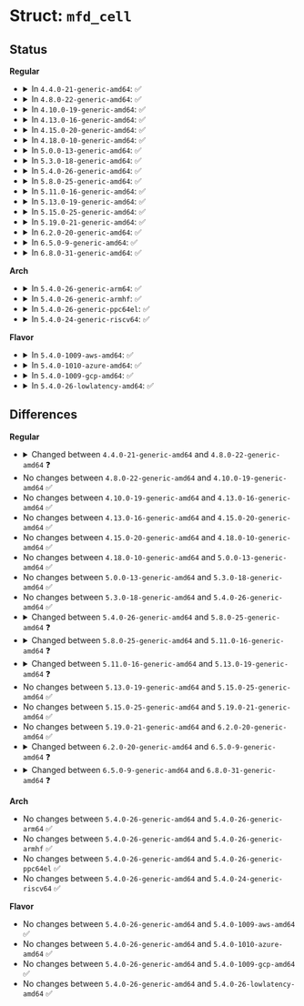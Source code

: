 # Struct: <code>mfd_cell</code>

## Status
<b>Regular</b>
<ul>
<li>
<details>
<summary>In <code>4.4.0-21-generic-amd64</code>: ✅</summary>

```c
struct mfd_cell {
    const char * name;
    int id;
    atomic_t * usage_count;
    int (*)(struct platform_device *) enable;
    int (*)(struct platform_device *) disable;
    int (*)(struct platform_device *) suspend;
    int (*)(struct platform_device *) resume;
    void * platform_data;
    size_t pdata_size;
    const struct property_set * pset;
    const char * of_compatible;
    const struct mfd_cell_acpi_match * acpi_match;
    int num_resources;
    const struct resource * resources;
    bool ignore_resource_conflicts;
    bool pm_runtime_no_callbacks;
    const const char * * parent_supplies;
    int num_parent_supplies;
}
```
</details>
</li>
<li>
<details>
<summary>In <code>4.8.0-22-generic-amd64</code>: ✅</summary>

```c
struct mfd_cell {
    const char * name;
    int id;
    atomic_t * usage_count;
    int (*)(struct platform_device *) enable;
    int (*)(struct platform_device *) disable;
    int (*)(struct platform_device *) suspend;
    int (*)(struct platform_device *) resume;
    void * platform_data;
    size_t pdata_size;
    struct property_entry * properties;
    const char * of_compatible;
    const struct mfd_cell_acpi_match * acpi_match;
    int num_resources;
    const struct resource * resources;
    bool ignore_resource_conflicts;
    bool pm_runtime_no_callbacks;
    const const char * * parent_supplies;
    int num_parent_supplies;
}
```
</details>
</li>
<li>
<details>
<summary>In <code>4.10.0-19-generic-amd64</code>: ✅</summary>

```c
struct mfd_cell {
    const char * name;
    int id;
    atomic_t * usage_count;
    int (*)(struct platform_device *) enable;
    int (*)(struct platform_device *) disable;
    int (*)(struct platform_device *) suspend;
    int (*)(struct platform_device *) resume;
    void * platform_data;
    size_t pdata_size;
    struct property_entry * properties;
    const char * of_compatible;
    const struct mfd_cell_acpi_match * acpi_match;
    int num_resources;
    const struct resource * resources;
    bool ignore_resource_conflicts;
    bool pm_runtime_no_callbacks;
    const const char * * parent_supplies;
    int num_parent_supplies;
}
```
</details>
</li>
<li>
<details>
<summary>In <code>4.13.0-16-generic-amd64</code>: ✅</summary>

```c
struct mfd_cell {
    const char * name;
    int id;
    atomic_t * usage_count;
    int (*)(struct platform_device *) enable;
    int (*)(struct platform_device *) disable;
    int (*)(struct platform_device *) suspend;
    int (*)(struct platform_device *) resume;
    void * platform_data;
    size_t pdata_size;
    struct property_entry * properties;
    const char * of_compatible;
    const struct mfd_cell_acpi_match * acpi_match;
    int num_resources;
    const struct resource * resources;
    bool ignore_resource_conflicts;
    bool pm_runtime_no_callbacks;
    const const char * * parent_supplies;
    int num_parent_supplies;
}
```
</details>
</li>
<li>
<details>
<summary>In <code>4.15.0-20-generic-amd64</code>: ✅</summary>

```c
struct mfd_cell {
    const char * name;
    int id;
    atomic_t * usage_count;
    int (*)(struct platform_device *) enable;
    int (*)(struct platform_device *) disable;
    int (*)(struct platform_device *) suspend;
    int (*)(struct platform_device *) resume;
    void * platform_data;
    size_t pdata_size;
    struct property_entry * properties;
    const char * of_compatible;
    const struct mfd_cell_acpi_match * acpi_match;
    int num_resources;
    const struct resource * resources;
    bool ignore_resource_conflicts;
    bool pm_runtime_no_callbacks;
    const const char * * parent_supplies;
    int num_parent_supplies;
}
```
</details>
</li>
<li>
<details>
<summary>In <code>4.18.0-10-generic-amd64</code>: ✅</summary>

```c
struct mfd_cell {
    const char * name;
    int id;
    atomic_t * usage_count;
    int (*)(struct platform_device *) enable;
    int (*)(struct platform_device *) disable;
    int (*)(struct platform_device *) suspend;
    int (*)(struct platform_device *) resume;
    void * platform_data;
    size_t pdata_size;
    struct property_entry * properties;
    const char * of_compatible;
    const struct mfd_cell_acpi_match * acpi_match;
    int num_resources;
    const struct resource * resources;
    bool ignore_resource_conflicts;
    bool pm_runtime_no_callbacks;
    const const char * * parent_supplies;
    int num_parent_supplies;
}
```
</details>
</li>
<li>
<details>
<summary>In <code>5.0.0-13-generic-amd64</code>: ✅</summary>

```c
struct mfd_cell {
    const char * name;
    int id;
    atomic_t * usage_count;
    int (*)(struct platform_device *) enable;
    int (*)(struct platform_device *) disable;
    int (*)(struct platform_device *) suspend;
    int (*)(struct platform_device *) resume;
    void * platform_data;
    size_t pdata_size;
    struct property_entry * properties;
    const char * of_compatible;
    const struct mfd_cell_acpi_match * acpi_match;
    int num_resources;
    const struct resource * resources;
    bool ignore_resource_conflicts;
    bool pm_runtime_no_callbacks;
    const const char * * parent_supplies;
    int num_parent_supplies;
}
```
</details>
</li>
<li>
<details>
<summary>In <code>5.3.0-18-generic-amd64</code>: ✅</summary>

```c
struct mfd_cell {
    const char * name;
    int id;
    atomic_t * usage_count;
    int (*)(struct platform_device *) enable;
    int (*)(struct platform_device *) disable;
    int (*)(struct platform_device *) suspend;
    int (*)(struct platform_device *) resume;
    void * platform_data;
    size_t pdata_size;
    struct property_entry * properties;
    const char * of_compatible;
    const struct mfd_cell_acpi_match * acpi_match;
    int num_resources;
    const struct resource * resources;
    bool ignore_resource_conflicts;
    bool pm_runtime_no_callbacks;
    const const char * * parent_supplies;
    int num_parent_supplies;
}
```
</details>
</li>
<li>
<details>
<summary>In <code>5.4.0-26-generic-amd64</code>: ✅</summary>

```c
struct mfd_cell {
    const char * name;
    int id;
    atomic_t * usage_count;
    int (*)(struct platform_device *) enable;
    int (*)(struct platform_device *) disable;
    int (*)(struct platform_device *) suspend;
    int (*)(struct platform_device *) resume;
    void * platform_data;
    size_t pdata_size;
    struct property_entry * properties;
    const char * of_compatible;
    const struct mfd_cell_acpi_match * acpi_match;
    int num_resources;
    const struct resource * resources;
    bool ignore_resource_conflicts;
    bool pm_runtime_no_callbacks;
    const const char * * parent_supplies;
    int num_parent_supplies;
}
```
</details>
</li>
<li>
<details>
<summary>In <code>5.8.0-25-generic-amd64</code>: ✅</summary>

```c
struct mfd_cell {
    const char * name;
    int id;
    int (*)(struct platform_device *) enable;
    int (*)(struct platform_device *) disable;
    int (*)(struct platform_device *) suspend;
    int (*)(struct platform_device *) resume;
    void * platform_data;
    size_t pdata_size;
    const struct property_entry * properties;
    const char * of_compatible;
    const struct mfd_cell_acpi_match * acpi_match;
    int num_resources;
    const struct resource * resources;
    bool ignore_resource_conflicts;
    bool pm_runtime_no_callbacks;
    const const char * * parent_supplies;
    int num_parent_supplies;
}
```
</details>
</li>
<li>
<details>
<summary>In <code>5.11.0-16-generic-amd64</code>: ✅</summary>

```c
struct mfd_cell {
    const char * name;
    int id;
    int level;
    int (*)(struct platform_device *) enable;
    int (*)(struct platform_device *) disable;
    int (*)(struct platform_device *) suspend;
    int (*)(struct platform_device *) resume;
    void * platform_data;
    size_t pdata_size;
    const struct property_entry * properties;
    const char * of_compatible;
    const u64 of_reg;
    bool use_of_reg;
    const struct mfd_cell_acpi_match * acpi_match;
    int num_resources;
    const struct resource * resources;
    bool ignore_resource_conflicts;
    bool pm_runtime_no_callbacks;
    const const char * * parent_supplies;
    int num_parent_supplies;
}
```
</details>
</li>
<li>
<details>
<summary>In <code>5.13.0-19-generic-amd64</code>: ✅</summary>

```c
struct mfd_cell {
    const char * name;
    int id;
    int level;
    int (*)(struct platform_device *) enable;
    int (*)(struct platform_device *) disable;
    int (*)(struct platform_device *) suspend;
    int (*)(struct platform_device *) resume;
    void * platform_data;
    size_t pdata_size;
    const struct software_node * swnode;
    const char * of_compatible;
    const u64 of_reg;
    bool use_of_reg;
    const struct mfd_cell_acpi_match * acpi_match;
    int num_resources;
    const struct resource * resources;
    bool ignore_resource_conflicts;
    bool pm_runtime_no_callbacks;
    const const char * * parent_supplies;
    int num_parent_supplies;
}
```
</details>
</li>
<li>
<details>
<summary>In <code>5.15.0-25-generic-amd64</code>: ✅</summary>

```c
struct mfd_cell {
    const char * name;
    int id;
    int level;
    int (*)(struct platform_device *) enable;
    int (*)(struct platform_device *) disable;
    int (*)(struct platform_device *) suspend;
    int (*)(struct platform_device *) resume;
    void * platform_data;
    size_t pdata_size;
    const struct software_node * swnode;
    const char * of_compatible;
    const u64 of_reg;
    bool use_of_reg;
    const struct mfd_cell_acpi_match * acpi_match;
    int num_resources;
    const struct resource * resources;
    bool ignore_resource_conflicts;
    bool pm_runtime_no_callbacks;
    const const char * * parent_supplies;
    int num_parent_supplies;
}
```
</details>
</li>
<li>
<details>
<summary>In <code>5.19.0-21-generic-amd64</code>: ✅</summary>

```c
struct mfd_cell {
    const char * name;
    int id;
    int level;
    int (*)(struct platform_device *) enable;
    int (*)(struct platform_device *) disable;
    int (*)(struct platform_device *) suspend;
    int (*)(struct platform_device *) resume;
    void * platform_data;
    size_t pdata_size;
    const struct software_node * swnode;
    const char * of_compatible;
    const u64 of_reg;
    bool use_of_reg;
    const struct mfd_cell_acpi_match * acpi_match;
    int num_resources;
    const struct resource * resources;
    bool ignore_resource_conflicts;
    bool pm_runtime_no_callbacks;
    const const char * * parent_supplies;
    int num_parent_supplies;
}
```
</details>
</li>
<li>
<details>
<summary>In <code>6.2.0-20-generic-amd64</code>: ✅</summary>

```c
struct mfd_cell {
    const char * name;
    int id;
    int level;
    int (*)(struct platform_device *) enable;
    int (*)(struct platform_device *) disable;
    int (*)(struct platform_device *) suspend;
    int (*)(struct platform_device *) resume;
    void * platform_data;
    size_t pdata_size;
    const struct software_node * swnode;
    const char * of_compatible;
    const u64 of_reg;
    bool use_of_reg;
    const struct mfd_cell_acpi_match * acpi_match;
    int num_resources;
    const struct resource * resources;
    bool ignore_resource_conflicts;
    bool pm_runtime_no_callbacks;
    const const char * * parent_supplies;
    int num_parent_supplies;
}
```
</details>
</li>
<li>
<details>
<summary>In <code>6.5.0-9-generic-amd64</code>: ✅</summary>

```c
struct mfd_cell {
    const char * name;
    int id;
    int level;
    int (*)(struct platform_device *) suspend;
    int (*)(struct platform_device *) resume;
    void * platform_data;
    size_t pdata_size;
    const struct mfd_cell_acpi_match * acpi_match;
    const struct software_node * swnode;
    const char * of_compatible;
    const u64 of_reg;
    bool use_of_reg;
    int num_resources;
    const struct resource * resources;
    bool ignore_resource_conflicts;
    bool pm_runtime_no_callbacks;
    int num_parent_supplies;
    const const char * * parent_supplies;
}
```
</details>
</li>
<li>
<details>
<summary>In <code>6.8.0-31-generic-amd64</code>: ✅</summary>

```c
struct mfd_cell {
    const char * name;
    int id;
    int level;
    int (*)(struct platform_device *) suspend;
    int (*)(struct platform_device *) resume;
    void * platform_data;
    size_t pdata_size;
    const struct mfd_cell_acpi_match * acpi_match;
    const struct software_node * swnode;
    const char * of_compatible;
    u64 of_reg;
    bool use_of_reg;
    int num_resources;
    const struct resource * resources;
    bool ignore_resource_conflicts;
    bool pm_runtime_no_callbacks;
    int num_parent_supplies;
    const const char * * parent_supplies;
}
```
</details>
</li>
</ul>
<b>Arch</b>
<ul>
<li>
<details>
<summary>In <code>5.4.0-26-generic-arm64</code>: ✅</summary>

```c
struct mfd_cell {
    const char * name;
    int id;
    atomic_t * usage_count;
    int (*)(struct platform_device *) enable;
    int (*)(struct platform_device *) disable;
    int (*)(struct platform_device *) suspend;
    int (*)(struct platform_device *) resume;
    void * platform_data;
    size_t pdata_size;
    struct property_entry * properties;
    const char * of_compatible;
    const struct mfd_cell_acpi_match * acpi_match;
    int num_resources;
    const struct resource * resources;
    bool ignore_resource_conflicts;
    bool pm_runtime_no_callbacks;
    const const char * * parent_supplies;
    int num_parent_supplies;
}
```
</details>
</li>
<li>
<details>
<summary>In <code>5.4.0-26-generic-armhf</code>: ✅</summary>

```c
struct mfd_cell {
    const char * name;
    int id;
    atomic_t * usage_count;
    int (*)(struct platform_device *) enable;
    int (*)(struct platform_device *) disable;
    int (*)(struct platform_device *) suspend;
    int (*)(struct platform_device *) resume;
    void * platform_data;
    size_t pdata_size;
    struct property_entry * properties;
    const char * of_compatible;
    const struct mfd_cell_acpi_match * acpi_match;
    int num_resources;
    const struct resource * resources;
    bool ignore_resource_conflicts;
    bool pm_runtime_no_callbacks;
    const const char * * parent_supplies;
    int num_parent_supplies;
}
```
</details>
</li>
<li>
<details>
<summary>In <code>5.4.0-26-generic-ppc64el</code>: ✅</summary>

```c
struct mfd_cell {
    const char * name;
    int id;
    atomic_t * usage_count;
    int (*)(struct platform_device *) enable;
    int (*)(struct platform_device *) disable;
    int (*)(struct platform_device *) suspend;
    int (*)(struct platform_device *) resume;
    void * platform_data;
    size_t pdata_size;
    struct property_entry * properties;
    const char * of_compatible;
    const struct mfd_cell_acpi_match * acpi_match;
    int num_resources;
    const struct resource * resources;
    bool ignore_resource_conflicts;
    bool pm_runtime_no_callbacks;
    const const char * * parent_supplies;
    int num_parent_supplies;
}
```
</details>
</li>
<li>
<details>
<summary>In <code>5.4.0-24-generic-riscv64</code>: ✅</summary>

```c
struct mfd_cell {
    const char * name;
    int id;
    atomic_t * usage_count;
    int (*)(struct platform_device *) enable;
    int (*)(struct platform_device *) disable;
    int (*)(struct platform_device *) suspend;
    int (*)(struct platform_device *) resume;
    void * platform_data;
    size_t pdata_size;
    struct property_entry * properties;
    const char * of_compatible;
    const struct mfd_cell_acpi_match * acpi_match;
    int num_resources;
    const struct resource * resources;
    bool ignore_resource_conflicts;
    bool pm_runtime_no_callbacks;
    const const char * * parent_supplies;
    int num_parent_supplies;
}
```
</details>
</li>
</ul>
<b>Flavor</b>
<ul>
<li>
<details>
<summary>In <code>5.4.0-1009-aws-amd64</code>: ✅</summary>

```c
struct mfd_cell {
    const char * name;
    int id;
    atomic_t * usage_count;
    int (*)(struct platform_device *) enable;
    int (*)(struct platform_device *) disable;
    int (*)(struct platform_device *) suspend;
    int (*)(struct platform_device *) resume;
    void * platform_data;
    size_t pdata_size;
    struct property_entry * properties;
    const char * of_compatible;
    const struct mfd_cell_acpi_match * acpi_match;
    int num_resources;
    const struct resource * resources;
    bool ignore_resource_conflicts;
    bool pm_runtime_no_callbacks;
    const const char * * parent_supplies;
    int num_parent_supplies;
}
```
</details>
</li>
<li>
<details>
<summary>In <code>5.4.0-1010-azure-amd64</code>: ✅</summary>

```c
struct mfd_cell {
    const char * name;
    int id;
    atomic_t * usage_count;
    int (*)(struct platform_device *) enable;
    int (*)(struct platform_device *) disable;
    int (*)(struct platform_device *) suspend;
    int (*)(struct platform_device *) resume;
    void * platform_data;
    size_t pdata_size;
    struct property_entry * properties;
    const char * of_compatible;
    const struct mfd_cell_acpi_match * acpi_match;
    int num_resources;
    const struct resource * resources;
    bool ignore_resource_conflicts;
    bool pm_runtime_no_callbacks;
    const const char * * parent_supplies;
    int num_parent_supplies;
}
```
</details>
</li>
<li>
<details>
<summary>In <code>5.4.0-1009-gcp-amd64</code>: ✅</summary>

```c
struct mfd_cell {
    const char * name;
    int id;
    atomic_t * usage_count;
    int (*)(struct platform_device *) enable;
    int (*)(struct platform_device *) disable;
    int (*)(struct platform_device *) suspend;
    int (*)(struct platform_device *) resume;
    void * platform_data;
    size_t pdata_size;
    struct property_entry * properties;
    const char * of_compatible;
    const struct mfd_cell_acpi_match * acpi_match;
    int num_resources;
    const struct resource * resources;
    bool ignore_resource_conflicts;
    bool pm_runtime_no_callbacks;
    const const char * * parent_supplies;
    int num_parent_supplies;
}
```
</details>
</li>
<li>
<details>
<summary>In <code>5.4.0-26-lowlatency-amd64</code>: ✅</summary>

```c
struct mfd_cell {
    const char * name;
    int id;
    atomic_t * usage_count;
    int (*)(struct platform_device *) enable;
    int (*)(struct platform_device *) disable;
    int (*)(struct platform_device *) suspend;
    int (*)(struct platform_device *) resume;
    void * platform_data;
    size_t pdata_size;
    struct property_entry * properties;
    const char * of_compatible;
    const struct mfd_cell_acpi_match * acpi_match;
    int num_resources;
    const struct resource * resources;
    bool ignore_resource_conflicts;
    bool pm_runtime_no_callbacks;
    const const char * * parent_supplies;
    int num_parent_supplies;
}
```
</details>
</li>
</ul>

## Differences
<b>Regular</b>
<ul>
<li>
<details>
<summary>Changed between <code>4.4.0-21-generic-amd64</code> and <code>4.8.0-22-generic-amd64</code> ❓</summary>
<ul>
<li>
<b>Field added. </b>
<code>struct property_entry * properties</code>
</li>
<li>
<b>Field removed. </b>
<code>const struct property_set * pset</code>
</li>
</ul>
</details>
</li>
<li>
No changes between <code>4.8.0-22-generic-amd64</code> and <code>4.10.0-19-generic-amd64</code> ✅
</li>
<li>
No changes between <code>4.10.0-19-generic-amd64</code> and <code>4.13.0-16-generic-amd64</code> ✅
</li>
<li>
No changes between <code>4.13.0-16-generic-amd64</code> and <code>4.15.0-20-generic-amd64</code> ✅
</li>
<li>
No changes between <code>4.15.0-20-generic-amd64</code> and <code>4.18.0-10-generic-amd64</code> ✅
</li>
<li>
No changes between <code>4.18.0-10-generic-amd64</code> and <code>5.0.0-13-generic-amd64</code> ✅
</li>
<li>
No changes between <code>5.0.0-13-generic-amd64</code> and <code>5.3.0-18-generic-amd64</code> ✅
</li>
<li>
No changes between <code>5.3.0-18-generic-amd64</code> and <code>5.4.0-26-generic-amd64</code> ✅
</li>
<li>
<details>
<summary>Changed between <code>5.4.0-26-generic-amd64</code> and <code>5.8.0-25-generic-amd64</code> ❓</summary>
<ul>
<li>
<b>Field removed. </b>
<code>atomic_t * usage_count</code>
</li>
<li>
<b>Field type changed. </b>
<code>struct property_entry * properties</code> ➡️ <code>const struct property_entry * properties</code>
</li>
</ul>
</details>
</li>
<li>
<details>
<summary>Changed between <code>5.8.0-25-generic-amd64</code> and <code>5.11.0-16-generic-amd64</code> ❓</summary>
<ul>
<li>
<b>Field added. </b>
<code>int level</code>
</li>
<li>
<b>Field added. </b>
<code>const u64 of_reg</code>
</li>
<li>
<b>Field added. </b>
<code>bool use_of_reg</code>
</li>
</ul>
</details>
</li>
<li>
<details>
<summary>Changed between <code>5.11.0-16-generic-amd64</code> and <code>5.13.0-19-generic-amd64</code> ❓</summary>
<ul>
<li>
<b>Field added. </b>
<code>const struct software_node * swnode</code>
</li>
<li>
<b>Field removed. </b>
<code>const struct property_entry * properties</code>
</li>
</ul>
</details>
</li>
<li>
No changes between <code>5.13.0-19-generic-amd64</code> and <code>5.15.0-25-generic-amd64</code> ✅
</li>
<li>
No changes between <code>5.15.0-25-generic-amd64</code> and <code>5.19.0-21-generic-amd64</code> ✅
</li>
<li>
No changes between <code>5.19.0-21-generic-amd64</code> and <code>6.2.0-20-generic-amd64</code> ✅
</li>
<li>
<details>
<summary>Changed between <code>6.2.0-20-generic-amd64</code> and <code>6.5.0-9-generic-amd64</code> ❓</summary>
<ul>
<li>
<b>Field removed. </b>
<code>int (*)(struct platform_device *) enable</code>
</li>
<li>
<b>Field removed. </b>
<code>int (*)(struct platform_device *) disable</code>
</li>
</ul>
</details>
</li>
<li>
<details>
<summary>Changed between <code>6.5.0-9-generic-amd64</code> and <code>6.8.0-31-generic-amd64</code> ❓</summary>
<ul>
<li>
<b>Field type changed. </b>
<code>const u64 of_reg</code> ➡️ <code>u64 of_reg</code>
</li>
</ul>
</details>
</li>
</ul>
<b>Arch</b>
<ul>
<li>
No changes between <code>5.4.0-26-generic-amd64</code> and <code>5.4.0-26-generic-arm64</code> ✅
</li>
<li>
No changes between <code>5.4.0-26-generic-amd64</code> and <code>5.4.0-26-generic-armhf</code> ✅
</li>
<li>
No changes between <code>5.4.0-26-generic-amd64</code> and <code>5.4.0-26-generic-ppc64el</code> ✅
</li>
<li>
No changes between <code>5.4.0-26-generic-amd64</code> and <code>5.4.0-24-generic-riscv64</code> ✅
</li>
</ul>
<b>Flavor</b>
<ul>
<li>
No changes between <code>5.4.0-26-generic-amd64</code> and <code>5.4.0-1009-aws-amd64</code> ✅
</li>
<li>
No changes between <code>5.4.0-26-generic-amd64</code> and <code>5.4.0-1010-azure-amd64</code> ✅
</li>
<li>
No changes between <code>5.4.0-26-generic-amd64</code> and <code>5.4.0-1009-gcp-amd64</code> ✅
</li>
<li>
No changes between <code>5.4.0-26-generic-amd64</code> and <code>5.4.0-26-lowlatency-amd64</code> ✅
</li>
</ul>
